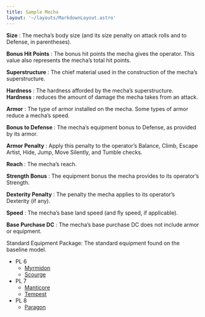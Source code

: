 ```yaml
---
title: Sample Mecha
layout: '~/layouts/MarkdownLayout.astro'
---
```

**Size** : The mecha’s body size (and its size penalty on attack rolls and to
Defense, in parentheses).

**Bonus Hit Points** : The bonus hit points the mecha gives the operator. This
value also represents the mecha’s total hit points.

**Superstructure** : The chief material used in the construction of the
mecha’s superstructure.

**Hardness** : The hardness afforded by the mecha’s superstructure.
**Hardness** : reduces the amount of damage the mecha takes from an attack.

**Armor** : The type of armor installed on the mecha. Some types of armor
reduce a mecha’s speed.

**Bonus to Defense** : The mecha’s equipment bonus to Defense, as provided by
its armor.

**Armor Penalty** : Apply this penalty to the operator’s Balance, Climb,
Escape Artist, Hide, Jump, Move Silently, and Tumble checks.

**Reach** : The mecha’s reach.

**Strength Bonus** : The equipment bonus the mecha provides to its operator’s
Strength.

**Dexterity Penalty** : The penalty the mecha applies to its operator’s
Dexterity (if any).

**Speed** : The mecha’s base land speed (and fly speed, if applicable).

**Base Purchase DC** : The mecha’s base purchase DC does not include armor or
equipment.

Standard Equipment Package: The standard equipment found on the baseline
model.

  * PL 6
    * [Myrmidon](/future.d20.srd/mecha/sample.mecha/myrmidon)
    * [Scourge](/future.d20.srd/mecha/sample.mecha/scourge)
  * PL 7
    * [Manticore](/future.d20.srd/mecha/sample.mecha/manticore)
    * [Tempest](/future.d20.srd/mecha/sample.mecha/tempest)
  * PL 8
    * [Paragon](/future.d20.srd/mecha/sample.mecha/paragon)

